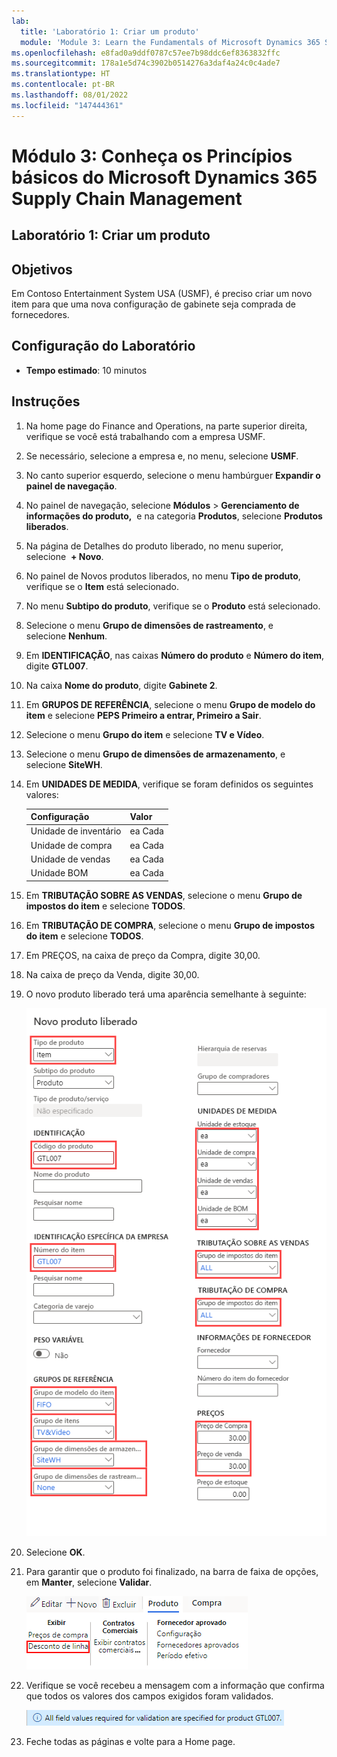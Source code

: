 ```yaml
---
lab:
  title: 'Laboratório 1: Criar um produto'
  module: 'Module 3: Learn the Fundamentals of Microsoft Dynamics 365 Supply Chain Management'
ms.openlocfilehash: e8fad0a9ddf0787c57ee7b98ddc6ef8363832ffc
ms.sourcegitcommit: 178a1e5d74c3902b0514276a3daf4a24c0c4ade7
ms.translationtype: HT
ms.contentlocale: pt-BR
ms.lasthandoff: 08/01/2022
ms.locfileid: "147444361"
---
```

# <a name="module-3-learn-the-fundamentals-of-microsoft-dynamics-365-supply-chain-management"></a>Módulo 3: Conheça os Princípios básicos do Microsoft Dynamics 365 Supply Chain Management

## <a name="lab-1---create-a-new-product"></a>Laboratório 1: Criar um produto

## <a name="objectives"></a>Objetivos

Em Contoso Entertainment System USA (USMF), é preciso criar um novo item para que uma nova configuração de gabinete seja comprada de fornecedores.

## <a name="lab-setup"></a>Configuração do Laboratório

   - **Tempo estimado**: 10 minutos

## <a name="instructions"></a>Instruções

1. Na home page do Finance and Operations, na parte superior direita, verifique se você está trabalhando com a empresa USMF.

1. Se necessário, selecione a empresa e, no menu, selecione **USMF**.

1. No canto superior esquerdo, selecione o menu hambúrguer **Expandir o painel de navegação**.

1. No painel de navegação, selecione **Módulos** > **Gerenciamento de informações do produto,**  e na categoria **Produtos**, selecione **Produtos liberados**.

1. Na página de Detalhes do produto liberado, no menu superior, selecione  **+ Novo**.

1. No painel de Novos produtos liberados, no menu **Tipo de produto**, verifique se o **Item** está selecionado.

1. No menu **Subtipo do produto**, verifique se o **Produto** está selecionado.

1. Selecione o menu **Grupo de dimensões de rastreamento**, e selecione **Nenhum**.

1. Em **IDENTIFICAÇÃO**, nas caixas **Número do produto** e **Número do item**, digite **GTL007**.

1. Na caixa **Nome do produto**, digite **Gabinete 2**.

1. Em **GRUPOS DE REFERÊNCIA**, selecione o menu **Grupo de modelo do item** e selecione **PEPS Primeiro a entrar, Primeiro a Sair**.

1. Selecione o menu **Grupo do item** e selecione **TV e Vídeo**.

1. Selecione o menu **Grupo de dimensões de armazenamento**, e selecione **SiteWH**.

1. Em **UNIDADES DE MEDIDA**, verifique se foram definidos os seguintes valores:

    | **Configuração**| **Valor**|
    | :--- | :--- |
    | Unidade de inventário| ea Cada|
    | Unidade de compra| ea Cada|
    | Unidade de vendas| ea Cada|
    | Unidade BOM| ea Cada|

1. Em **TRIBUTAÇÃO SOBRE AS VENDAS**, selecione o menu **Grupo de impostos do item** e selecione **TODOS**.

1. Em **TRIBUTAÇÃO DE COMPRA**, selecione o menu **Grupo de impostos do item** e selecione **TODOS**.

1. Em PREÇOS, na caixa de preço da Compra, digite 30,00.

1. Na caixa de preço da Venda, digite 30,00.

1. O novo produto liberado terá uma aparência semelhante à seguinte:

    ![Imagem de tela mostrando o formulário do novo produto liberado preenchido](./media/lp1-m2-new-release-product.png)

1. Selecione **OK**.

1. Para garantir que o produto foi finalizado, na barra de faixa de opções, em **Manter**, selecione **Validar**.

    ![Imagem de tela mostrando a barra de faixa de opções com a opção Validar em destaque](./media/lp1-m2-validate-ribbon-bar.png)

1. Verifique se você recebeu a mensagem com a informação que confirma que todos os valores dos campos exigidos foram validados.

    ![Imagem de tela com a notificação da informação de que todos os campos exigidos foram validados](./media/lp1-m2-confirmation-of-validation.png)

1. Feche todas as páginas e volte para a Home page.
